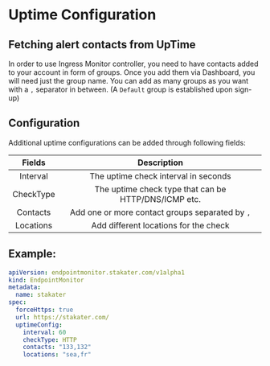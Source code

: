 # Uptime Configuration
## Fetching alert contacts from UpTime

In order to use Ingress Monitor controller, you need to have contacts added to your account in form of groups. Once you add them via Dashboard, you will need just the group name. You can add as many groups as you want with a `,` separator in between. (A `Default` group is established upon sign-up)

## Configuration

Additional uptime configurations can be added through following fields:

|                        Fields                    |                    Description                               |
|:----------------------------------------------------:|:------------------------------------------------------------:|
| Interval            | The uptime check interval in seconds                    |
| CheckType        | The uptime check type that can be HTTP/DNS/ICMP etc. |
| Contacts | Add one or more contact groups separated by `,` |
| Locations | Add different locations for the check |

## Example: 

```yaml
apiVersion: endpointmonitor.stakater.com/v1alpha1
kind: EndpointMonitor
metadata:
  name: stakater
spec:
  forceHttps: true
  url: https://stakater.com/
  uptimeConfig:
    interval: 60
    checkType: HTTP
    contacts: "133,132"
    locations: "sea,fr"
```
